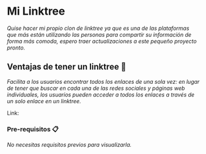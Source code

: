 # Mi Linktree

_Quise hacer mi propio clon de linktree ya que es una de las plataformas que más están utilizando las personas para compartir su información de forma más comoda, espero traer actualizaciones a este pequeño proyecto pronto._

## Ventajas de tener un linktree 🚀

_Facilita a los usuarios encontrar todos los enlaces de una sola vez: en lugar de tener que buscar en cada una de las redes sociales y páginas web individuales, los usuarios pueden acceder a todos los enlaces a través de un solo enlace en un linktree._

Link: 

### Pre-requisitos 📋

_No necesitas requisitos previos para visualizarla._
